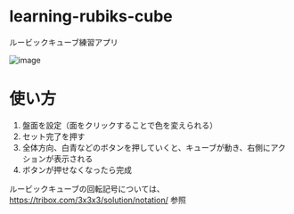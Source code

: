 # learning-rubiks-cube
ルービックキューブ練習アプリ

![image](https://user-images.githubusercontent.com/79554085/152889497-4d0ce101-e5b4-4641-b1da-872664fce529.png)

# 使い方
1. 盤面を設定（面をクリックすることで色を変えられる）
2. セット完了を押す
3. 全体方向、白青などのボタンを押していくと、キューブが動き、右側にアクションが表示される
4. ボタンが押せなくなったら完成

ルービックキューブの回転記号については、https://tribox.com/3x3x3/solution/notation/ 参照
